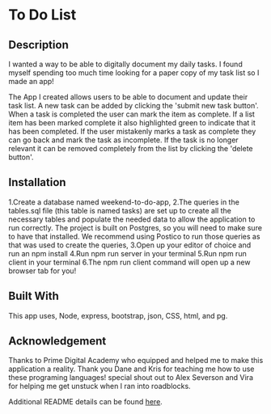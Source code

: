 # To Do List

## Description

I wanted a way to be able to digitally document my daily tasks. I found myself spending too much time looking for a paper copy of my task list so I made an app! 

The App I created allows users to be able to document and update their task list. A new task can be added by clicking the 'submit new task button'. When a task is completed the user can mark the item as complete. If a list item has been marked complete it also highlighted green to indicate that it has been completed. If the user mistakenly marks a task as complete they can go back and mark the task as incomplete. If the task is no longer relevant it can be removed completely from the list by clicking the 'delete button'. 

## Installation 

1.Create a database named weekend-to-do-app,
2.The queries in the tables.sql file (this table is named tasks) are set up to create all the necessary tables and populate the needed data to allow the application to run correctly. The project is built on Postgres, so you will need to make sure to have that installed. We recommend using Postico to run those queries as that was used to create the queries,
3.Open up your editor of choice and run an npm install
4.Run npm run server in your terminal
5.Run npm run client in your terminal
6.The npm run client command will open up a new browser tab for you!

## Built With
This app uses, Node, express, bootstrap, json, CSS, html, and pg.

## Acknowledgement 

Thanks to Prime Digital Academy who equipped and helped me to make this application a reality. Thank you Dane and Kris for teaching me how to use these programing languages! 
special shout out to Alex Severson and Vira for helping me get unstuck when I ran into roadblocks. 

Additional README details can be found [here](https://github.com/PrimeAcademy/readme-template/blob/master/README.md).
